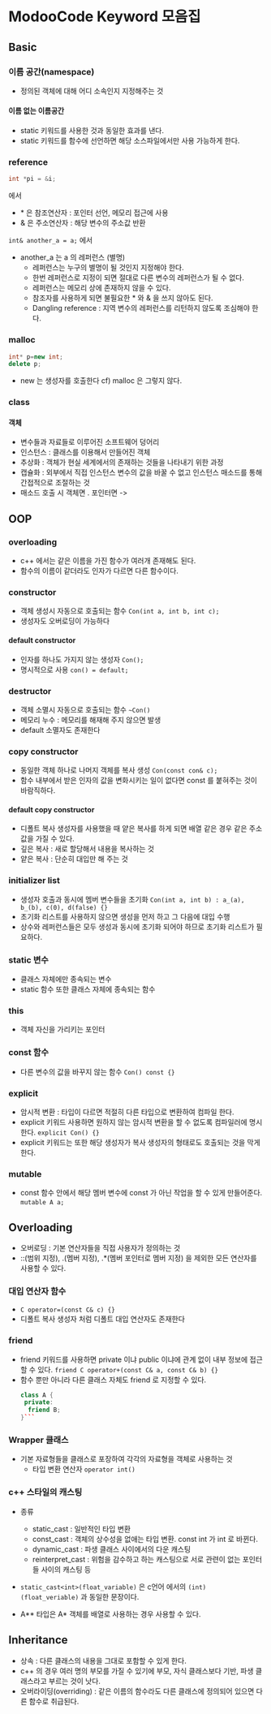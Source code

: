 # ModooCode Keyword 모음집

## Basic

### 이름 공간(namespace)

- 정의된 객체에 대해 어디 소속인지 지정해주는 것
    
#### 이름 없는 이름공간

- static 키워드를 사용한 것과 동일한 효과를 낸다.
- static 키워드를 함수에 선언하면 해당 소스파일에서만 사용 가능하게 한다.

### reference

```cpp
int *pi = &i;
```
에서

- &#42; 은 참조연산자 : 포인터 선언, 메모리 접근에 사용
- & 은 주소연산자 : 해당 변수의 주소값 반환
 
`int& another_a = a;`
에서

- another_a 는 a 의 레퍼런스 (별명)
  - 레퍼런스는 누구의 별명이 될 것인지 지정해야 한다.
  - 한번 레퍼런스로 지정이 되면 절대로 다른 변수의 레퍼런스가 될 수 없다.
  - 레퍼런스는 메모리 상에 존재하지 않을 수 있다.
  - 참조자를 사용하게 되면 불필요한 &#42; 와 & 을 쓰지 않아도 된다.
  - Dangling reference : 지역 변수의 레퍼런스를 리턴하지 않도록 조심해야 한다.
  
### malloc

```cpp
int* p=new int;
delete p;
```

- new 는 생성자를 호출한다 cf) malloc 은 그렇지 않다.

### class

#### 객체

- 변수들과 자료들로 이루어진 소프트웨어 덩어리
- 인스턴스 : 클래스를 이용해서 만들어진 객체
- 추상화 : 객체가 현실 세계에서의 존재하는 것들을 나타내기 위한 과정
- 캡슐화 : 외부에서 직접 인스턴스 변수의 값을 바꿀 수 없고 인스턴스 매소드를 통해 간접적으로 조절하는 것
- 매소드 호출 시 객체면 . 포인터면 ->

## OOP

### overloading

- c++ 에서는 같은 이름을 가진 함수가 여러개 존재해도 된다.
- 함수의 이름이 같더라도 인자가 다르면 다른 함수이다.

### constructor

- 객체 생성시 자동으로 호출되는 함수
	`Con(int a, int b, int c);`
- 생성자도 오버로딩이 가능하다

#### default constructor

- 인자를 하나도 가지지 않는 생성자
  `Con();`
- 명시적으로 사용
  `con() = default;`
  
### destructor

- 객체 소멸시 자동으로 호출되는 함수
  `~Con()`
- 메모리 누수 : 메모리를 해재해 주지 않으면 발생
- default 소멸자도 존재한다

### copy constructor

- 동일한 객체 하나로 나머지 객체를 복사 생성
  `Con(const con& c);`
- 함수 내부에서 받은 인자의 값을 변화시키는 일이 없다면 const 를 붙혀주는 것이 바람직하다.

#### default copy constructor

- 디폴트 복사 생성자를 사용했을 때 얕은 복사를 하게 되면 배열 같은 경우 같은 주소값을 가질 수 있다.
- 깊은 복사 : 새로 할당해서 내용을 복사하는 것
- 얕은 복사 : 단순히 대입만 해 주는 것

### initializer list

- 생성자 호출과 동시에 멤버 변수들을 초기화
  `Con(int a, int b) : a_(a), b_(b), c(0), d(false) {}`
- 초기화 리스트를 사용하지 않으면 생성을 먼저 하고  그 다음에 대입 수행
- 상수와 레퍼런스들은 모두 생성과 동시에 초기화 되어야 하므로 초기화 리스트가 필요하다.

### static 변수

- 클래스 자체에만 종속되는 변수
- static 함수 또한 클래스 자체에 종속되는 함수

### this

- 객체 자신을 가리키는 포인터

### const 함수

- 다른 변수의 값을 바꾸지 않는 함수
  `Con() const {}`

### explicit

- 암시적 변환 : 타입이 다르면 적절히 다른 타입으로 변환하여 컴파일 한다.
- explicit 키워드 사용하면 원하지 않는 암시적 변환을 할 수 없도록 컴파일러에 명시한다.
  `explicit Con() {}`
- explicit 키워드는 또한 해당 생성자가 복사 생성자의 형태로도 호출되는 것을 막게 한다.

### mutable

- const 함수 안에서 해당 멤버 변수에 const 가 아닌 작업을 할 수 있게 만들어준다.
  `mutable A a;`

## Overloading

- 오버로딩 : 기본 연산자들을 직접 사용자가 정의하는 것
- ::(범위 지정), .(멤버 지정), .&#42;(멤버 포인터로 멤버 지정) 을 제외한 모든 연산자를 사용할 수 있다.

### 대입 연산자 함수

- `C operator=(const C& c) {}`
- 디폴트 복사 생성자 처럼 디폴트 대입 연산자도 존재한다

### friend

- friend 키워드를 사용하면 private 이냐 public 이냐에 관계 없이 내부 정보에 접근할 수 있다.
  `friend C operator+(const C& a, const C& b) {}`
- 함수 뿐만 아니라 다른 클래스 자체도 friend 로 지정할 수 있다.
  ```cpp
  class A {
   private:
    friend B;
  }```

### Wrapper 클래스

- 기본 자료형들을 클래스로 포장하여 각각의 자료형을 객체로 사용하는 것
  - 타입 변환 연산자
  `operator int()`
  
### c++ 스타일의 캐스팅

- 종류
  - static_cast : 일반적인 타입 변환
  - const_cast : 객체의 상수성을 없애는 타입 변환. const int 가 int 로 바뀐다.
  - dynamic_cast : 파생 클래스 사이에서의 다운 캐스팅
  - reinterpret_cast : 위험을 감수하고 하는 캐스팅으로 서로 관련이 없는 포인터들 사이의 캐스팅 등
- `static_cast<int>(float_variable)` 은 c언어 에서의 `(int)(float_veriable)` 과 동일한 문장이다.

- A** 타입은 A* 객체를 배열로 사용하는 경우 사용할 수 있다.

## Inheritance

- 상속 : 다른 클래스의 내용을 그대로 포함할 수 있게 한다.
- c++ 의 경우 여러 명의 부모를 가질 수 있기에 부모, 자식 클래스보다 기반, 파생 클래스라고 부르는 것이 낫다.
- 오버라이딩(overriding) : 같은 이름의 함수라도 다른 클래스에 정의되어 있으면 다른 함수로 취급된다.